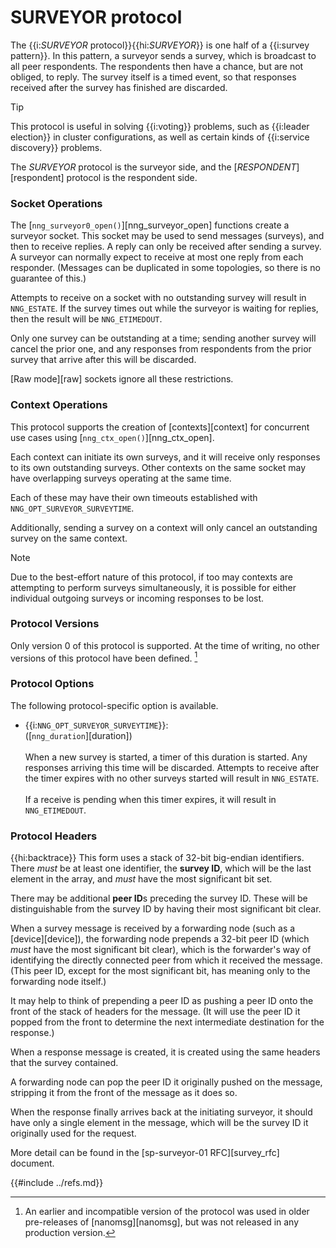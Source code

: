 # SURVEYOR protocol

The {{i:*SURVEYOR* protocol}}{{hi:*SURVEYOR*}} is one half of a {{i:survey pattern}}.
In this pattern, a surveyor sends a survey, which is broadcast to all
peer respondents.
The respondents then have a chance, but are not obliged, to reply.
The survey itself is a timed event, so that responses
received after the survey has finished are discarded.

> [!TIP]
> This protocol is useful in solving {{i:voting}} problems, such as
> {{i:leader election}} in cluster configurations,
> as well as certain kinds of {{i:service discovery}} problems.

The _SURVEYOR_ protocol is the surveyor side, and the
[_RESPONDENT_][respondent] protocol is the respondent side.

### Socket Operations

The [`nng_surveyor0_open()`][nng_surveyor_open]
functions create a surveyor socket.
This socket may be used to send messages (surveys), and then to receive replies.
A reply can only be received after sending a survey.
A surveyor can normally expect to receive at most one reply from each responder.
(Messages can be duplicated in some topologies,
so there is no guarantee of this.)

Attempts to receive on a socket with no outstanding survey will result
in `NNG_ESTATE`.
If the survey times out while the surveyor is waiting
for replies, then the result will be `NNG_ETIMEDOUT`.

Only one survey can be outstanding at a time; sending another survey will
cancel the prior one, and any responses from respondents from the prior
survey that arrive after this will be discarded.

[Raw mode][raw] sockets ignore all these restrictions.

### Context Operations

This protocol supports the creation of [contexts][context] for concurrent
use cases using [`nng_ctx_open()`][nng_ctx_open].

Each context can initiate its own surveys, and it will receive only
responses to its own outstanding surveys.
Other contexts on the same socket may have overlapping surveys
operating at the same time.

Each of these may have their own timeouts established with
`NNG_OPT_SURVEYOR_SURVEYTIME`.

Additionally, sending a survey on a context will only cancel an outstanding
survey on the same context.

> [!NOTE]
> Due to the best-effort nature of this protocol, if too may contexts
> are attempting to perform surveys simultaneously, it is possible for either
> individual outgoing surveys or incoming responses to be lost.

### Protocol Versions

Only version 0 of this protocol is supported.
At the time of writing, no other versions of this protocol have been defined. [^1]

[^1]:
    An earlier and incompatible version of the protocol was used in older
    pre-releases of [nanomsg][nanomsg], but was not released in any production
    version.

### Protocol Options

The following protocol-specific option is available.

- {{i:`NNG_OPT_SURVEYOR_SURVEYTIME`}}: \
   ([`nng_duration`][duration]) \
   \
   When a new survey is started, a timer of this duration is started.
  Any responses arriving this time will be discarded.
  Attempts to receive
  after the timer expires with no other surveys started will result in
  `NNG_ESTATE`.\
  \
  If a receive is pending when this timer expires, it will result in
  `NNG_ETIMEDOUT`.

### Protocol Headers

{{hi:backtrace}}
This form uses a stack of 32-bit big-endian identifiers.
There _must_ be at least one identifier, the **survey ID**, which will be the
last element in the array, and _must_ have the most significant bit set.

There may be additional **peer ID**s preceding the survey ID.
These will be distinguishable from the survey ID by having their most
significant bit clear.

When a survey message is received by a forwarding node (such as a
[device][device]),
the forwarding node prepends a
32-bit peer ID (which _must_ have the most significant bit clear),
which is the forwarder's way of identifying the directly connected
peer from which it received the message.
(This peer ID, except for the
most significant bit, has meaning only to the forwarding node itself.)

It may help to think of prepending a peer ID as pushing a peer ID onto the
front of the stack of headers for the message.
(It will use the peer ID
it popped from the front to determine the next intermediate destination
for the response.)

When a response message is created, it is created using the same headers
that the survey contained.

A forwarding node can pop the peer ID it originally pushed on the
message, stripping it from the front of the message as it does so.

When the response finally arrives back at the initiating surveyor, it
should have only a single element in the message, which will be the
survey ID it originally used for the request.

More detail can be found in the [sp-surveyor-01 RFC][survey_rfc] document.

{{#include ../refs.md}}

